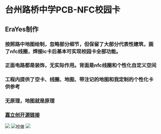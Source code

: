 # 台州路桥中学PCB-NFC校园卡

## EraYes制作

### 按照路中地图绘制，忽略部分细节，但保留了大部分代表性建筑，画了nfc线圈，焊接ic卡后基本可实现校园卡全部功能。
### 正面电路都是装饰，无实际作用。背面是nfc线圈和个性化自定义空间
### 工程内提供了空卡、线圈、地图、带注记的地图和我定制的个性化卡供参考
### 无原理，地图就是原理

### [嘉立创开源链接](https://oshwhub.com/era-yes/tai-zhou-lu-qiao-zhong-xue-pcb-nfc-xiao-yuan-ka)

![](https://github.com/ERA-YES/-PCB-NFC-/blob/main/%E5%B0%81%E9%9D%A2.png?raw=true)
![校徽](https://github.com/ERA-YES/-PCB-NFC-/blob/main/%E6%A0%A1%E5%BE%BD.jpg?raw=true)
![](https://github.com/ERA-YES/-PCB-NFC-/blob/main/%E5%9C%B0%E5%9B%BE%E5%8E%9F%E5%9B%BE.jpg?raw=true)
